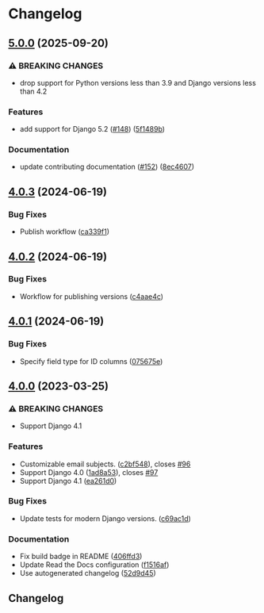 # Changelog

## [5.0.0](https://github.com/cdriehuys/django-rest-email-auth/compare/v4.0.3...v5.0.0) (2025-09-20)


### ⚠ BREAKING CHANGES

* drop support for Python versions less than 3.9 and Django versions less  than 4.2

### Features

* add support for Django 5.2 ([#148](https://github.com/cdriehuys/django-rest-email-auth/issues/148)) ([5f1489b](https://github.com/cdriehuys/django-rest-email-auth/commit/5f1489b39a61ce4320f9ac6dcf821d0b48070e46))


### Documentation

* update contributing documentation ([#152](https://github.com/cdriehuys/django-rest-email-auth/issues/152)) ([8ec4607](https://github.com/cdriehuys/django-rest-email-auth/commit/8ec4607cddfc66e3a3956f06d8437c94c29b826e))

## [4.0.3](https://github.com/cdriehuys/django-rest-email-auth/compare/v4.0.2...v4.0.3) (2024-06-19)


### Bug Fixes

* Publish workflow ([ca339f1](https://github.com/cdriehuys/django-rest-email-auth/commit/ca339f18fbf7a16ebc58ef4a672d2a3dcf0040da))

## [4.0.2](https://github.com/cdriehuys/django-rest-email-auth/compare/v4.0.1...v4.0.2) (2024-06-19)


### Bug Fixes

* Workflow for publishing versions ([c4aae4c](https://github.com/cdriehuys/django-rest-email-auth/commit/c4aae4c77ee5af4d47211d4ee820aeff830f2d41))

## [4.0.1](https://github.com/cdriehuys/django-rest-email-auth/compare/v4.0.0...v4.0.1) (2024-06-19)


### Bug Fixes

* Specify field type for ID columns ([075675e](https://github.com/cdriehuys/django-rest-email-auth/commit/075675edb611f3b5282d2dfaa4f51411fcdbe4ec))

## [4.0.0](https://github.com/cdriehuys/django-rest-email-auth/compare/v3.0.3...v4.0.0) (2023-03-25)


### ⚠ BREAKING CHANGES

* Support Django 4.1

### Features

* Customizable email subjects. ([c2bf548](https://github.com/cdriehuys/django-rest-email-auth/commit/c2bf548873c74fa8975597f30dcaa778182f2f1d)), closes [#96](https://github.com/cdriehuys/django-rest-email-auth/issues/96)
* Support Django 4.0 ([1ad8a53](https://github.com/cdriehuys/django-rest-email-auth/commit/1ad8a53b6e5a9f792e68b01b4fc65789d23cadec)), closes [#97](https://github.com/cdriehuys/django-rest-email-auth/issues/97)
* Support Django 4.1 ([ea261d0](https://github.com/cdriehuys/django-rest-email-auth/commit/ea261d0f75f2fb89f2a558b1b82dd2387d7b885e))


### Bug Fixes

* Update tests for modern Django versions. ([c69ac1d](https://github.com/cdriehuys/django-rest-email-auth/commit/c69ac1d6c1b6e61a7e77e43dbcd62a385e02ab21))


### Documentation

* Fix build badge in README ([406ffd3](https://github.com/cdriehuys/django-rest-email-auth/commit/406ffd39213ef9ced31aea4c589e90488a33b74c))
* Update Read the Docs configuration ([f1516af](https://github.com/cdriehuys/django-rest-email-auth/commit/f1516afbaf7b163a3289348a7185adbd259eb3bc))
* Use autogenerated changelog ([52d9d45](https://github.com/cdriehuys/django-rest-email-auth/commit/52d9d45464425eb1748ea78f7bc307ba41f808d9))

## Changelog
